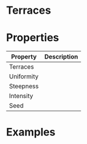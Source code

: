 # Terraces


# Properties


| Property | Description| 
| -------- | -----------|
| Terraces |  |
| Uniformity |  |
| Steepness |  |
| Intensity |  |
| Seed |  |




# Examples
